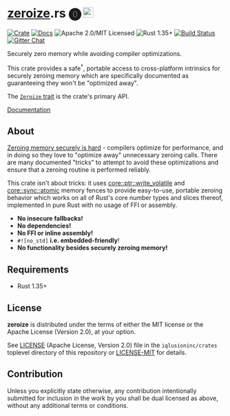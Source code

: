 # [zeroize].rs 🄌 <a href="https://www.iqlusion.io"><img src="https://storage.googleapis.com/iqlusion-production-web/img/logo/iqlusion-rings-sm.png" alt="iqlusion" width="24" height="24"></a>

[![Crate][crate-image]][crate-link]
[![Docs][docs-image]][docs-link]
![Apache 2.0/MIT Licensed][license-image]
![Rust 1.35+][rustc-image]
[![Build Status][build-image]][build-link]
[![Gitter Chat][gitter-image]][gitter-link]

Securely zero memory while avoiding compiler optimizations.

This crate provides a safe<sup>†</sup>, portable access to cross-platform
intrinsics for securely zeroing memory which are specifically documented as
guaranteeing they won't be "optimized away".

The [`Zeroize` trait] is the crate's primary API.

[Documentation]

## About

[Zeroing memory securely is hard] - compilers optimize for performance, and
in doing so they love to "optimize away" unnecessary zeroing calls. There are
many documented "tricks" to attempt to avoid these optimizations and ensure
that a zeroing routine is performed reliably.

This crate isn't about tricks: it uses [core::ptr::write_volatile]
and [core::sync::atomic] memory fences to provide easy-to-use, portable
zeroing behavior which works on all of Rust's core number types and slices
thereof, implemented in pure Rust with no usage of FFI or assembly.

- **No insecure fallbacks!**
- **No dependencies!**
- **No FFI or inline assembly!**
- `#![no_std]` **i.e. embedded-friendly**!
- **No functionality besides securely zeroing memory!**

## Requirements

- Rust 1.35+

## License

**zeroize** is distributed under the terms of either the MIT license
or the Apache License (Version 2.0), at your option.

See [LICENSE] (Apache License, Version 2.0) file in the `iqlusioninc/crates`
toplevel directory of this repository or [LICENSE-MIT] for details.

## Contribution

Unless you explicitly state otherwise, any contribution intentionally
submitted for inclusion in the work by you shall be dual licensed as above,
without any additional terms or conditions.

[//]: # (badges)

[crate-image]: https://img.shields.io/crates/v/zeroize.svg
[crate-link]: https://crates.io/crates/zeroize
[docs-image]: https://docs.rs/zeroize/badge.svg
[docs-link]: https://docs.rs/zeroize/
[license-image]: https://img.shields.io/badge/license-Apache2.0/MIT-blue.svg
[rustc-image]: https://img.shields.io/badge/rustc-1.35+-blue.svg
[build-image]: https://travis-ci.com/iqlusioninc/crates.svg?branch=develop
[build-link]: https://travis-ci.com/iqlusioninc/crates/
[gitter-image]: https://badges.gitter.im/iqlusioninc/community.svg
[gitter-link]: https://gitter.im/iqlusioninc/community

[//]: # (general links)

[zeroize]: https://en.wikipedia.org/wiki/Zeroisation
[`Zeroize` trait]: https://docs.rs/zeroize/latest/zeroize/trait.Zeroize.html
[Documentation]: https://docs.rs/zeroize/
[Zeroing memory securely is hard]: http://www.daemonology.net/blog/2014-09-04-how-to-zero-a-buffer.html
[core::ptr::write_volatile]: https://doc.rust-lang.org/core/ptr/fn.write_volatile.html
[core::sync::atomic]: https://doc.rust-lang.org/stable/core/sync/atomic/index.html
[good cryptographic hygiene]: https://cryptocoding.net/index.php/Coding_rules#Clean_memory_of_secret_data
[LICENSE]: https://github.com/iqlusioninc/crates/blob/develop/LICENSE
[LICENSE-MIT]: https://github.com/iqlusioninc/crates/blob/develop/zeroize/LICENSE-MIT
